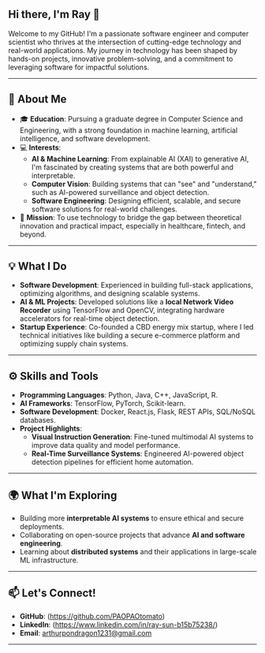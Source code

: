 ## Hi there, I'm Ray 👋

Welcome to my GitHub! I'm a passionate software engineer and computer scientist who thrives at the intersection of cutting-edge technology and real-world applications. My journey in technology has been shaped by hands-on projects, innovative problem-solving, and a commitment to leveraging software for impactful solutions.

---

## 🌟 About Me

- 🎓 **Education**: Pursuing a graduate degree in Computer Science and Engineering, with a strong foundation in machine learning, artificial intelligence, and software development.
- 💻 **Interests**:
  - **AI & Machine Learning**: From explainable AI (XAI) to generative AI, I'm fascinated by creating systems that are both powerful and interpretable.  
  - **Computer Vision**: Building systems that can "see" and "understand," such as AI-powered surveillance and object detection.  
  - **Software Engineering**: Designing efficient, scalable, and secure software solutions for real-world challenges.  
- 🚀 **Mission**: To use technology to bridge the gap between theoretical innovation and practical impact, especially in healthcare, fintech, and beyond.

---

## 💡 What I Do

- **Software Development**: Experienced in building full-stack applications, optimizing algorithms, and designing scalable systems.
- **AI & ML Projects**: Developed solutions like a **local Network Video Recorder** using TensorFlow and OpenCV, integrating hardware accelerators for real-time object detection.
- **Startup Experience**: Co-founded a CBD energy mix startup, where I led technical initiatives like building a secure e-commerce platform and optimizing supply chain systems.

---

## ⚙️ Skills and Tools

- **Programming Languages**: Python, Java, C++, JavaScript, R.  
- **AI Frameworks**: TensorFlow, PyTorch, Scikit-learn.  
- **Software Development**: Docker, React.js, Flask, REST APIs, SQL/NoSQL databases.  
- **Project Highlights**:
  - **Visual Instruction Generation**: Fine-tuned multimodal AI systems to improve data quality and model performance.  
  - **Real-Time Surveillance Systems**: Engineered AI-powered object detection pipelines for efficient home automation.

---

## 🌍 What I'm Exploring

- Building more **interpretable AI systems** to ensure ethical and secure deployments.  
- Collaborating on open-source projects that advance **AI and software engineering**.  
- Learning about **distributed systems** and their applications in large-scale ML infrastructure.

---

## 📫 Let's Connect!

- **GitHub**: (https://github.com/PAOPAOtomato)  
- **LinkedIn**: (https://www.linkedin.com/in/ray-sun-b15b75238/)  
- **Email**: arthurpondragon1231@gmail.com

---
